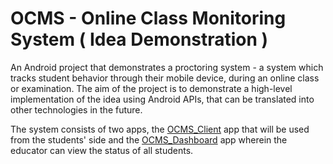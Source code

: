 # OCMS - Online Class Monitoring System ( Idea Demonstration )

An Android project that demonstrates a proctoring system - a system which tracks student behavior through their mobile device, during an online class or examination. The aim of the project is to demonstrate a high-level implementation of the idea using Android APIs, that can be translated into other technologies in the future.

The system consists of two apps, the [OCMS_Client](https://github.com/shubham0204/OCMS/tree/master) app that will be used from the students' side and the [OCMS_Dashboard](https://github.com/shubham0204/OCMS/tree/dashboard) app wherein the educator can view the status of all students.